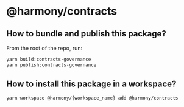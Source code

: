 # @harmony/contracts

## How to bundle and publish this package?

From the root of the repo, run:

```bash
yarn build:contracts-governance
yarn publish:contracts-governance
```

## How to install this package in a workspace?

```bash
yarn workspace @harmony/{workspace_name} add @harmony/contracts
```
